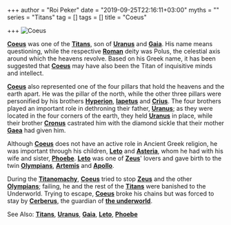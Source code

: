 +++
author = "Roi Peker"
date = "2019-09-25T22:16:11+03:00"
myths = ""
series = "Titans"
tag = []
tags = []
title = "Coeus"

+++
![Coeus](https://www.greekmythology.com/images/mythology/coeus_23.jpg)

[**Coeus**](https://www.greekmythology.com/Titans/Coeus/coeus.html "Coeus") was one of the [**Titans**](https://www.greekmythology.com/Titans/titans.html "Titans"), son of [**Uranus**](https://www.greekmythology.com/Other_Gods/Uranus/uranus.html "Uranus") and [**Gaia**](https://www.greekmythology.com/Other_Gods/Gaea/gaea.html "Gaea"). His name means questioning, while the respective [**Roman**](https://www.greekmythology.com/Myths/Roman/roman.html "Roman") deity was Polus, the celestial axis around which the heavens revolve. Based on his Greek name, it has been suggested that [**Coeus**](https://www.greekmythology.com/Titans/Coeus/coeus.html "Coeus") may have also been the Titan of inquisitive minds and intellect.

[**Coeus**](https://www.greekmythology.com/Titans/Coeus/coeus.html "Coeus") also represented one of the four pillars that hold the heavens and the earth apart. He was the pillar of the north, while the other three pillars were personified by his brothers [**Hyperion**](https://www.greekmythology.com/Titans/Hyperion/hyperion.html "Hyperion"), [**Iapetus**](https://www.greekmythology.com/Titans/Iapetus/iapetus.html "Iapetus") and [**Crius**](https://www.greekmythology.com/Titans/Crius/crius.html "Crius"). The four brothers played an important role in dethroning their father, [**Uranus**](https://www.greekmythology.com/Other_Gods/Uranus/uranus.html "Uranus"); as they were located in the four corners of the earth, they held [**Uranus**](https://www.greekmythology.com/Other_Gods/Uranus/uranus.html "Uranus") in place, while their brother [**Cronus**](https://www.greekmythology.com/Titans/Cronus/cronus.html "Cronus") castrated him with the diamond sickle that their mother [**Gaea**](https://www.greekmythology.com/Other_Gods/Gaea/gaea.html "Gaea") had given him.

Although [**Coeus**](https://www.greekmythology.com/Titans/Coeus/coeus.html "Coeus") does not have an active role in Ancient Greek religion, he was important through his children, [**Leto**](https://www.greekmythology.com/Myths/The_Myths/Zeus's_Lovers/Leto/leto.html "Leto") and [**Asteria**](https://www.greekmythology.com/Titans/Asteria/asteria.html "Asteria"), whom he had with his wife and sister, [**Phoebe**](https://www.greekmythology.com/Titans/Phoebe/phoebe.html "Phoebe"). [**Leto**](https://www.greekmythology.com/Myths/The_Myths/Zeus's_Lovers/Leto/leto.html "Leto") was one of [**Zeus**](https://www.greekmythology.com/Olympians/Zeus/zeus.html "Zeus")' lovers and gave birth to the twin [**Olympians**](https://www.greekmythology.com/Olympians/olympians.html "Olympians"), [**Artemis**](https://www.greekmythology.com/Olympians/Artemis/artemis.html "Artemis") and [**Apollo**](https://www.greekmythology.com/Olympians/Apollo/apollo.html "Apollo").

During the [**Titanomachy**](https://www.greekmythology.com/Myths/The_Myths/Titanomachy/titanomachy.html "Titanomachy"), [**Coeus**](https://www.greekmythology.com/Titans/Coeus/coeus.html "Coeus") tried to stop [**Zeus**](https://www.greekmythology.com/Olympians/Zeus/zeus.html "Zeus") and the other [**Olympians**](https://www.greekmythology.com/Olympians/olympians.html "Olympians"); failing, he and the rest of the [**Titans**](https://www.greekmythology.com/Titans/titans.html "Titans") were banished to the Underworld. Trying to escape, [**Coeus**](https://www.greekmythology.com/Titans/Coeus/coeus.html "Coeus") broke his chains but was forced to stay by [**Cerberus**](https://www.greekmythology.com/Myths/Creatures/Cerberus/cerberus.html "Cerberus"), the guardian of [**the underworld**](https://www.greekmythology.com/Myths/Places/The_Underworld/the_underworld.html "The Underworld").

See Also: [**Titans**](https://www.greekmythology.com/Titans/titans.html "Titans"), [**Uranus**](https://www.greekmythology.com/Other_Gods/Uranus/uranus.html "Uranus"), [**Gaia**](https://www.greekmythology.com/Other_Gods/Gaea/gaea.html "Gaea"), [**Leto**](https://www.greekmythology.com/Myths/The_Myths/Zeus's_Lovers/Leto/leto.html "Leto"), [**Phoebe**](https://www.greekmythology.com/Titans/Phoebe/phoebe.html "Phoebe")